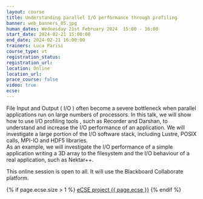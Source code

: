 ```yaml
---
layout: course
title: Understanding parallel I/O performance through profiling 
banner: web_banners_05.jpg
human_dates: Wednesday 21st February 2024  15:00 - 16:00 
start_date: 2024-02-21 15:00:00
end_date: 2024-02-21 16:00:00
trainers: Luca Parisi
course_type: vt
registration_status:
registration_url:
location: Online
location_url:
prace_course: false
video: true
ecse:
---
```




File Input and Output ( I/O ) often become a severe bottleneck when parallel applications run on large numbers of processors.
In this talk, we will show how to use I/O profiling tools , such as Recorder and Darshan, to understand and increase the I/O performance of an application.  We will investigate a large portion of the I/O software stack, including Lustre, POSIX calls, MPI-IO and HDF5 libraries.  
As an example, we will investigate the I/O performance of a simple application writing a 3D array to the filesystem and the I/O behaviour of a real application, such as Nektar++.


This online session is open to all. It will use the Blackboard Collaborate platform.

{% if page.ecse.size > 1 %}
<a href="{{ site.baseurl }}/ecse/reports/{{ page.ecse }}">eCSE project {{ page.ecse }}</a>
{% endif %}

<section id="service">
<!--
  <div class="row ">	

      <div class="col-xs-6 col-sm-4">
        <a class="ar2_linkbox ar2_linkbox-teal" 
          href="  https://eu.bbcollab.com/guest/39edf42289b44c259d7d31160c9101be           ">
          <strong>Join Session</strong><br/>
          Join this online session in your browser
        </a>
      </div>

      <div class="col-xs-6 col-sm-4">
        <a class="ar2_linkbox ar2_linkbox-green" href="courses/"
           href="myevents.ics">
          <strong>Add to Calendar</strong><br/>
          Download ICS file to add this event to your calendar complete with join link
        </a>
      </div>

											
    </div>


-->


<h2><a name="video">Video</a></h2>

<div>

<iframe title="Video"  width="560" height="315" src="https://www.youtube.com/embed/Qe3QvZ3-XPY" frameborder="0" allow="accelerometer; autoplay; encrypted-media; gyroscope; picture-in-picture" allowfullscreen></iframe>

</div>





<section id="service">

    <div class="row ">	






      <div class="col-xs-6 col-sm-4">
        <a class="ar2_linkbox ar2_linkbox-green" href="courses/"
           href="io_profiling.pdf">
          <strong>Slides</strong><br/>
          Download pdf of the presentation.
        </a>
      </div>
										
    </div>

</section>

